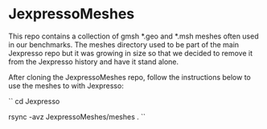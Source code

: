 # JexpressoMeshes

This repo contains a collection of gmsh *.geo and *.msh meshes often used in our benchmarks.
The meshes directory used to be part of the main Jexpresso repo but it was growing in size so that
we decided to remove it from the Jexpresso history and have it stand alone.

After cloning the JexpressoMeshes repo, follow the instructions below to use the meshes to with Jexpresso:

``
cd Jexpresso

rsync -avz JexpressoMeshes/meshes .
``
